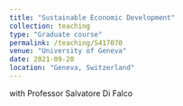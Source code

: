```yaml
---
title: "Sustainable Economic Development"
collection: teaching
type: "Graduate course"
permalink: /teaching/S417070
venue: "University of Geneva"
date: 2021-09-20
location: "Geneva, Switzerland"
---
```


with Professor Salvatore Di Falco
